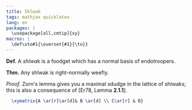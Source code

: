 ```yaml
---
title: Shlwak
tags: mathjax quicklatex
lang: en
packages: |
  \usepackage[all,cmtip]{xy}
macros: |
  \def\xto#1{\overset{#1}{\to}}
---
```



**Def.** A *shlwak* is a foodget which has a normal basis of endotroopers. 

**Thm.** Any shlwak is right-normally weefly.

*Proof.* Zorn's lemma gives you a maximal sdudge in the lattice of shlwaks; this is also a consequence of [Er78, Lemma **2.1.1**].

``` tex
  \xymatrix{A \ar[r]\ar[d]& B \ar[d] \\ C\ar[r] & D}
```